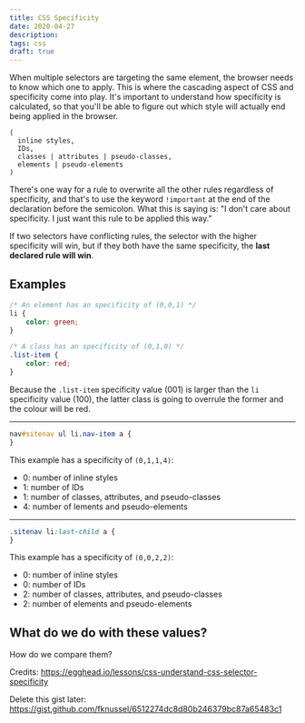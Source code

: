 ```yaml
---
title: CSS Specificity
date: 2020-04-27
description:
tags: css
draft: true
---
```


When multiple selectors are targeting the same element, the browser needs to know which one to apply. This is where the cascading aspect of
CSS and specificity come into play. It's important to understand how specificity is calculated, so that you'll be able to figure out which
style will actually end being applied in the browser.

```
(
  inline styles,
  IDs,
  classes | attributes | pseudo-classes,
  elements | pseudo-elements
)
```

There's one way for a rule to overwrite all the other rules regardless of specificity, and that's to use the keyword `!important` at the end
of the declaration before the semicolon. What this is saying is: "I don't care about specificity. I just want this rule to be applied this
way."

If two selectors have conflicting rules, the selector with the higher specificity will win, but if they both have the same specificity, the
**last declared rule will win**.

## Examples

```css
/* An element has an specificity of (0,0,1) */
li {
	color: green;
}

/* A class has an specificity of (0,1,0) */
.list-item {
	color: red;
}
```

Because the `.list-item` specificity value (001) is larger than the `li` specificity value (100), the latter class is going to overrule the
former and the colour will be red.

---

```css
nav#sitenav ul li.nav-item a {
}
```

This example has a specificity of `(0,1,1,4)`:

- 0: number of inline styles
- 1: number of IDs
- 1: number of classes, attributes, and pseudo-classes
- 4: number of lements and pseudo-elements

---

```css
.sitenav li:last-child a {
}
```

This example has a specificity of `(0,0,2,2)`:

- 0: number of inline styles
- 0: number of IDs
- 2: number of classes, attributes, and pseudo-classes
- 2: number of elements and pseudo-elements

## What do we do with these values?

How do we compare them?

Credits: https://egghead.io/lessons/css-understand-css-selector-specificity

Delete this gist later: https://gist.github.com/fknussel/6512274dc8d80b246379bc87a65483c1
